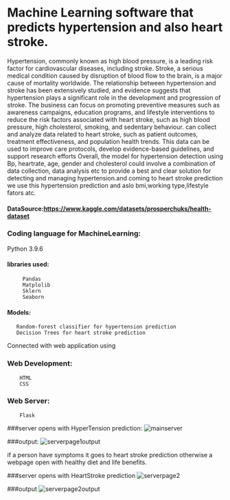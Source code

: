 #  Machine Learning software that predicts hypertension and also heart stroke.



Hypertension, commonly known as high blood pressure, is a leading risk factor for cardiovascular diseases, including stroke. Stroke, a serious medical condition caused by disruption of blood flow to the brain, is a major cause of mortality worldwide. The relationship between hypertension and stroke has been extensively studied, and evidence suggests that hypertension plays a significant role in the development and progression of stroke.
The business can focus on promoting preventive measures such as awareness campaigns, education programs, and lifestyle interventions to reduce the risk factors associated with heart stroke, such as high blood pressure, high cholesterol, smoking, and sedentary behaviour. can collect and analyze data related to heart stroke, such as patient outcomes, treatment effectiveness, and population health trends. This data can be used to improve care protocols, develop evidence-based guidelines, and support research efforts
Overall, the  model for hypertension detection using Bp, heartrate, age, gender and cholesterol could involve a combination of data collection, data analysis etc to provide a best and clear solution for detecting and managing hypertension.and coming to heart stroke prediction we use this hypertension prediction and aslo bmi,working type,lifestyle fators atc.

#### DataSource:https://www.kaggle.com/datasets/prosperchuks/health-dataset

### Coding language for MachineLearning:
Python 3.9.6
#### libraries used:
         Pandas
         Matplolib
         Sklern
         Seaborn
#### Models:
       Random-forest classifier for hypertension prediction
       Decision Trees for heart stroke prediction
Connected with web application using 
### Web Development:
        HTML
        CSS
### Web Server:
        Flask
        
###server opens with HyperTension prediction:
![mainserver](https://user-images.githubusercontent.com/127487538/234607692-0377cabb-f7ac-4ada-b179-c2f49cf836fe.png)

###output:
![serverpage1output](https://user-images.githubusercontent.com/127487538/234608057-7a588ab0-497b-485e-bb0e-391db16b77c0.png)

if a person have symptoms it goes to heart stroke prediction otherwise a webpage open with healthy diet and life benefits.


###server opens with HeartStroke prediction 
![serverpage2](https://user-images.githubusercontent.com/127487538/234608278-a87b8859-b7ad-41f6-bbc5-8c77b3b0430d.png)

###output
![serverpage2output](https://user-images.githubusercontent.com/127487538/234608490-ff6cf870-0643-4e05-ba1a-6b0b10dc94dd.png)



        
       


